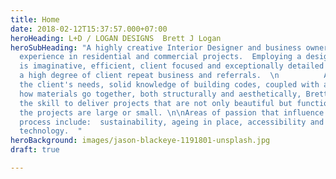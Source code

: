 ```yaml
---
title: Home
date: 2018-02-12T15:37:57.000+07:00
heroHeading: L+D / LOGAN DESIGNS  Brett J Logan
heroSubHeading: "A highly creative Interior Designer and business owner with 20+ years
  experience in residential and commercial projects.  Employing a design process that
  is imaginative, efficient, client focused and exceptionally detailed resulting in
  a high degree of client repeat business and referrals.  \n          Attention to
  the client's needs, solid knowledge of building codes, coupled with a vision of
  how materials go together, both structurally and aesthetically, Brett Logan has
  the skill to deliver projects that are not only beautiful but function well, whether
  the projects are large or small. \n\nAreas of passion that influence the design
  process include:  sustainability, ageing in place, accessibility and integrated
  technology.  "
heroBackground: images/jason-blackeye-1191801-unsplash.jpg
draft: true

---
```

